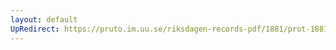 ```yaml
---
layout: default
UpRedirect: https://pruto.im.uu.se/riksdagen-records-pdf/1881/prot-1881--fk--020/prot-1881--fk--020_007.pdf
---
```

